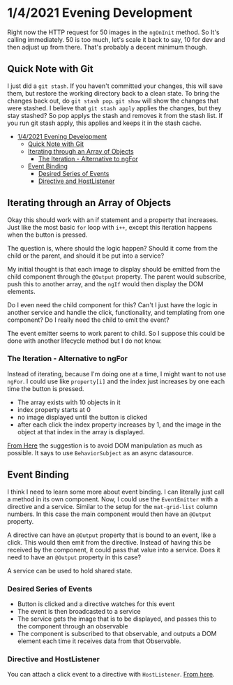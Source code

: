# 1/4/2021 Evening Development

Right now the HTTP request for 50 images in the `ngOnInit` method.
So It's calling immediately.
50 is too much, let's scale it back to say, 10 for dev and then adjust up from there.
That's probably a decent minimum though.  

## Quick Note with Git

I just did a `git stash`.
If you haven't committed your changes, this will save them, but restore the working directory back to a clean state.
To bring the changes back out, do `git stash pop`.
`git show` will show the changes that were stashed.
I believe that `git stash apply` applies the changes, but they stay stashed?
So pop applys the stash and removes it from the stash list.
If you run git stash apply, this applies and keeps it in the stash cache.

- [1/4/2021 Evening Development](#142021-evening-development)
  - [Quick Note with Git](#quick-note-with-git)
  - [Iterating through an Array of Objects](#iterating-through-an-array-of-objects)
    - [The Iteration - Alternative to ngFor](#the-iteration---alternative-to-ngfor)
  - [Event Binding](#event-binding)
    - [Desired Series of Events](#desired-series-of-events)
    - [Directive and HostListener](#directive-and-hostlistener)

## Iterating through an Array of Objects

Okay this should work with an if statement and a property that increases.
Just like the most basic `for` loop with `i++`, except this iteration happens when the button is pressed.  

The question is, where should the logic happen?
Should it come from the child or the parent, and should it be put into a service?  

My initial thought is that each image to display should be emitted from the child component through the `@Output` property.
The parent would subscribe, push this to another array, and the `ngIf` would then display the DOM elements.  

Do I even need the child component for this?
Can't I just have the logic in another service and handle the click, functionality, and templating from one component?
Do I really need the child to emit the event?  

The event emitter seems to work parent to child.
So I suppose this could be done with another lifecycle method but I do not know.  

### The Iteration - Alternative to ngFor

Instead of iterating, because I'm doing one at a time, I might want to not use `ngFor`.
I could use like `property[i]` and the index just increases by one each time the button is pressed.

- The array exists with 10 objects in it
- index property starts at 0
- no image displayed until the button is clicked
- after each click the index property increases by 1, and the image in the object at that index in the array is displayed.  

[From Here](https://www.reddit.com/r/angular/comments/cxt07z/change_image_on_button_click/) the suggestion is to avoid DOM manipulation as much as possible.
It says to use `BehaviorSubject` as an async datasource.

## Event Binding

I think I need to learn some more about event binding.
I can literally just call a method in its own component.
Now, I could use the `EventEmitter` with a directive and a service.
Similar to the setup for the `mat-grid-list` column numbers.
In this case the main component would then have an `@Output` property.  

A directive can have an `@Output` property that is bound to an event, like a click.
This would then emit from the directive.
Instead of having this be received by the component, it could pass that value into a service.
Does it need to have an `@Output` property in this case?  

A service can be used to hold shared state.  

### Desired Series of Events

- Button is clicked and a directive watches for this event
- The event is then broadcasted to a service
- The service gets the image that is to be displayed, and passes this to the component through an observable
- The component is subscribed to that observable, and outputs a DOM element each time it receives data from that Observable.  

### Directive and HostListener

You can attach a click event to a directive with `HostListener`.
[From here](https://stackoverflow.com/questions/41968974/how-to-handle-click-events-with-directive-in-angular2/41971514).
